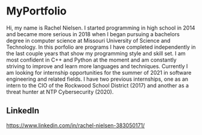 # MyPortfolio
Hi, my name is Rachel Nielsen. I started programming in high school in 2014 and became more serious in 2018 when I began pursuing a bachelors degree in computer science at Missouri University of Science and Technology. In this porfolio are programs I have completed independently in the last couple years that show my programming style and skill set. I am most confident in C++ and Python at the moment and am constantly striving to improve and learn more languages and techniques. Currently I am looking for internship opportunities for the summer of 2021 in software engineering and related fields. I have two previous internships, one as an intern to the CIO of the Rockwood School District (2017) and another as a threat hunter at NTP Cybersecurity (2020).

## LinkedIn
https://www.linkedin.com/in/rachel-nielsen-383050171/
